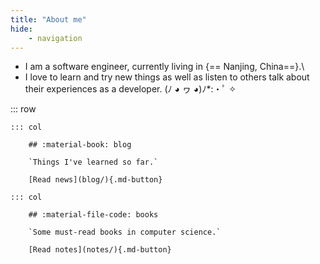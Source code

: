 ```yaml
---
title: "About me"
hide:
    - navigation
---
```


<style>
    .md-typeset .cover {
        display: inline;
    }
    .md-typeset .cover + hr {
        display: none;
    }
</style>

- I am a software engineer, currently living in {== Nanjing, China==}.\
- I love to learn and try new things as well as listen to others talk about their experiences as a developer. (ﾉ ◕ ヮ ◕)ﾉ*:・ﾟ ✧

::: row

    ::: col

        ## :material-book: blog

        `Things I've learned so far.`

        [Read news](blog/){.md-button}

    ::: col

        ## :material-file-code: books

        `Some must-read books in computer science.`

        [Read notes](notes/){.md-button}

<!-- ## :material-github: GitHub Stats

::: row

    ::: col

        ![](https://github-readme-stats.vercel.app/api?username=rocky-raccoon33&count_private=true&show_icons=true&hide_border=true&hide_title=true)

    ::: col

        ![](https://github-readme-stats.vercel.app/api/top-langs/?username=rocky-raccoon33&layout=compact&langs_count=8&hide=html,autoit&hide_border=true&hide_title=true)


> Using __GitHub Stats__ and __Top Langs__ by [:material-github: anuraghazra](https://github.com/anuraghazra/github-readme-stats) -->
